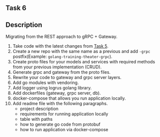 ## Task 6

## Description

Migrating from the REST approach to gRPC + Gateway.

1. Take code with the latest changes from [Task 5](../task_5).
2. Create a new repo with the same name as a previous and add `-grpc` postfix(Example: `golang-training-theater-grpc`).  
3. Create proto files for your models and services with required methods from your previous implementation (CRUD).
4. Generate grpc and gateway from the proto files.
5. Rewrite your code to gateway and grpc server layers.
7. Add go modules with vendoring.
8. Add logger using logrus golang library.
9. Add dockerfiles (gateway, grpc server, db).
10. docker-compose that allows you run application locally.
11. Add readme file with the following paragraphs.
    - project description
    - requirements for running application locally
    - table with paths
    - how to generate go code from protobuf
    - how to run application via docker-compose

